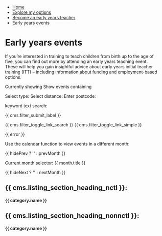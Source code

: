*   [Home](/)
*   [Explore my options](/explore-my-options)
*   [Become an early years teacher](/explore-my-options/become-an-early-years-teacher)
*   Early years events

Early years events
==================

If you’re interested in training to teach children from birth up to the age of five, you can find out more by attending an early years teaching event. These will help you gain insightful advice about early years initial teacher training (ITT) – including information about funding and employment-based options.

Currently showing Show events containing

Select type: Select distance: Enter postcode: 

keyword text search: 

{{ cms.filter\_submit\_label }}

{{ cms.filter\_toggle\_link\_search }} {{ cms.filter\_toggle\_link\_simple }}

{{ error }}

Use the calendar function to view events in a different month:

{{ hidePrev ? '' : prevMonth }}

Current month selector: {{ month.title }}

{{ hideNext ? '' : nextMonth }}

{{ cms.listing\_section\_heading\_nctl }}:
------------------------------------------

#### {{ category.name }}

{{ cms.listing\_section\_heading\_nonnctl }}:
---------------------------------------------

#### {{ category.name }}